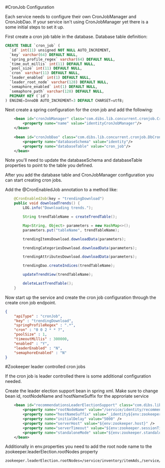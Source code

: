 #CronJob Configuration

Each service needs to configure their own CronJobManager and CronJobDao. If your service isn't using CronJobManager yet there is a some initial steps to set it up.

First create a cron job table in the database. Database table definition:
```sql
CREATE TABLE `cron_job` (
  `id` int(11) unsigned NOT NULL AUTO_INCREMENT,
  `key` varchar(64) DEFAULT NULL,
  `spring_profile_regex` varchar(64) DEFAULT NULL,
  `time_out_millis` int(11) DEFAULT NULL,
  `pool_size` int(11) DEFAULT NULL,
  `cron` varchar(11) DEFAULT NULL,
  `leader_enabled` int(1) DEFAULT NULL,
  `leader_root_node` varchar(128) DEFAULT NULL,
  `semaphore_enabled` int(1) DEFAULT NULL,
  `semaphore_path` varchar(128) DEFAULT NULL,
  PRIMARY KEY (`id`)
) ENGINE=InnoDB AUTO_INCREMENT=3 DEFAULT CHARSET=utf8;
```

Next create a spring configuration for the cron job and add the following:
```xml
	<bean id="cronJobManager" class="com.dibs.lib.concurrent.cronjob.CronJobManager">
		<property name="name" value="identityCronJobManager"/>
	</bean>
	
	<bean id="cronJobDao" class="com.dibs.lib.concurrent.cronjob.DbCronJobDao">
		<property name="databaseSchema" value="identity"/>
		<property name="databaseTable" value="cron_job"/>
	</bean>
```

Note you'll need to update the databaseSchema and databaseTable properties to point to the table you defined.

After you add the database table and CronJobManager configuration you can start creating cron jobs.

Add the @CronEnabledJob annotation to a method like:
```java
	@CronEnabledJob(key = "trendingDownload")
	public void downloadTrends() {
		LOG.info("Downloading trends.");

		String trendTableName = createTrendTable();

		Map<String, Object> parameters = new HashMap<>();
		parameters.put("tableName", trendTableName);

		trendingItemsDownload.downloadData(parameters);

		trendingCategoriesDownload.downloadData(parameters);

		trendingAttributesDownload.downloadData(parameters);

		trendingDao.createIndices(trendTableName);

		updateTrendView(trendTableName);

		deleteLastTrendTable();
	}
```

Now start up the service and create the cron job configuration through the create cron job endpoint.
```json
{
    "apiType" : "cronJob",
    "key" : "trendingDownload",
    "springProfileRegex" : ".*",
    "cron" : "0 0 2 * * ?",
    "poolSize" : 1,
    "timeoutMillis" : 300000,
    "enabled" : "Y",
    "leaderEnabled" : "N",
    "semaphoreEnabled" : "N"
}
```

#Zookeeper leader controlled cron jobs

If the cron job is leader controlled there is some additional configuration needed.

Create the leader election support bean in spring xml. Make sure to change bean id, rootNodeName and hostNameSuffix for the approriate service
```xml
	<bean id="recommendationsLeaderElectionSupport" class="com.dibs.lib.zookeeper.LeaderElectionSupport">
		<property name="rootNodeName" value="/service/identity/recommendations" />
		<property name="hostNameSuffix" value="_identity${env:zookeeper.host.suffix}" />
		<property name="initialDelay" value="5000" />
		<property name="serverHost" value="${env:zookeeper.host}" />
		<property name="serverTimeout" value="${env:zookeeper.sessionTimeout}" />
		<property name="standaloneMode" value="${env:zookeeper.standaloneMode}" />
	</bean>
```

Additionally in env.properties you need to add the root node name to the zookeeper.leaderElection.rootNodes property
```
zookeeper.leaderElection.rootNodes=/service/inventory/itemAds,/service/identity/recommendations
```


